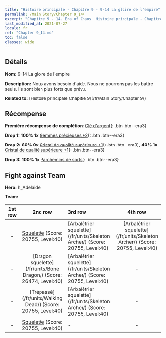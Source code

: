```yaml
---
title: "Histoire principale - Chapitre 9 - 9-14 La gloire de l'empire"
permalink: /Main Story/Chapter 9_14/
excerpt: "Chapitre 9 - 14. Era of Chaos  Histoire principale - Chapitre 9_14. 9-14 La gloire de l'empire"
last_modified_at: 2021-07-27
locale: fr
ref: "Chapter 9_14.md"
toc: false
classes: wide
---
```


## Détails

 **Nom:** 9-14 La gloire de l'empire

 **Description:** Nous avons besoin d'aide. Nous ne pourrons pas les battre seuls. Ils sont bien plus forts que prévu.

 **Related to:** [Histoire principale Chapitre 9](/fr/Main Story/Chapter 9/)

## Récompense

 **Première récompense de complétion:** [Clé d'argent](/ItemsFR/con_693/){: .btn .btn--era3}

 **Drop 1:** **100% 1x** [Gemmes précieuses +2](/ItemsFR/mat_30/){: .btn .btn--era3}

 **Drop 2:** **60% 0x** [Cristal de qualité supérieure +1](/ItemsFR/mat_24/){: .btn .btn--era3}, **40% 1x** [Cristal de qualité supérieure +1](/ItemsFR/mat_24/){: .btn .btn--era3}

 **Drop 3:** **100% 1x** [Parchemins de sorts](/ItemsFR/con_694/){: .btn .btn--era3}


## Fight against Team
 **Hero:** h_Adelaide

 **Team:**


  | 1st row | 2nd row | 3rd row | 4th row |
  |:----:|:----:|:----|:----:|
  | - | [Squelette](/fr/units/Skeleton/) (Score: 20755, Level:40)  | [Arbalétrier squelette](/fr/units/Skeleton Archer/) (Score: 20755, Level:40)  | [Arbalétrier squelette](/fr/units/Skeleton Archer/) (Score: 20755, Level:40)  |
  | - | [Dragon squelette](/fr/units/Bone Dragon/) (Score: 26474, Level:40)  | [Arbalétrier squelette](/fr/units/Skeleton Archer/) (Score: 20755, Level:40)  | - |
  | - | [Trépassé](/fr/units/Walking Dead/) (Score: 20755, Level:40)  | [Arbalétrier squelette](/fr/units/Skeleton Archer/) (Score: 20755, Level:40)  | - |
  | - | [Squelette](/fr/units/Skeleton/) (Score: 20755, Level:40)  | - | - |


